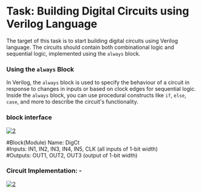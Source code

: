 # Task: Building Digital Circuits using Verilog Language

The target of this task is to start building digital circuits using Verilog language. The circuits should contain both combinational logic and sequential logic, implemented using the `always` block.


### Using the `always` Block

In Verilog, the `always` block is used to specify the behaviour of a circuit in response to changes in inputs or based on clock edges for sequential logic. Inside the `always` block, you can use procedural constructs like `if`, `else`, `case`, and more to describe the circuit's functionality.

### block interface

<a href="https://ibb.co/SP6jd8w"><img src="https://i.ibb.co/47FqYGR/1.png" alt="2" border="0"></a>

#Block(Module) Name: DigCt  
#Inputs: IN1, IN2, IN3, IN4, IN5, CLK (all inputs of 1-bit width)  
#Outputs: OUT1, OUT2, OUT3 (output of 1-bit width)  

### Circuit Implementation: -
<a href="https://ibb.co/DfVwVdg"><img src="https://i.ibb.co/hF72701/2.png" alt="2" border="0"></a>

